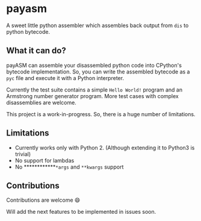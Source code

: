 payasm
======

A sweet little python assembler which assembles back output from `dis` to python bytecode.

What it can do?
-------------------

payASM can assemble your disassembled python code into CPython's bytecode implementation. So,
you can write the assembled bytecode as a `pyc` file and execute it with a Python interpreter.

Currently the test suite contains a simple `Hello World!` program and an Armstrong number
generator program. More test cases with complex disassemblies are welcome.

This project is a work-in-progress. So, there is a huge  number of limitations.

Limitations
--------------

 - Currently works only with Python 2. (Although extending it to Python3 is trivial)
 - No support for lambdas
 - No ************`*args` and `**kwargs` support

Contributions
----------------

Contributions are welcome :smile:

Will add the next features to be implemented in issues soon. 
